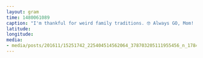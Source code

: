 ```yaml
---
layout: gram
time: 1480061089
caption: "I'm thankful for weird family traditions. 🤓 Always GO, Mom! Never not GO!"
latitude: 
longitude: 
media:
- media/posts/201611/15251742_225404514562064_378703205111955456_n_17844690574178040.jpg
---
```

